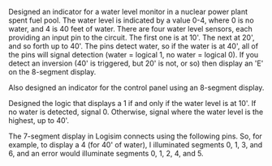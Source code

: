 Designed an indicator for a water level monitor in a nuclear power plant spent fuel pool. The water level is indicated by a value 0-4, where 0 is no water, and 4 is 40 feet of water. There are four water level sensors, each providing an input pin to the circuit. The first one is at 10'. The next at 20', and so forth up to 40'. The pins detect water, so if the water is at 40', all of the pins will signal detection (water = logical 1, no water = logical 0). If you detect an inversion (40' is triggered, but 20' is not, or so) then display an 'E' on the 8-segment display.

Also designed an indicator for the control panel using an 8-segment display.

Designed the logic that displays a 1 if and only if the water level is at 10'. If no water is detected, signal 0. Otherwise, signal where the water level is the highest, up to 40'.

The 7-segment display in Logisim connects using the following pins. So, for example, to display a 4 (for 40' of water), I illuminated segments 0, 1, 3, and 6, and an error would illuminate segments 0, 1, 2, 4, and 5.
